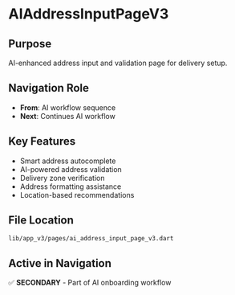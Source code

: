 # AIAddressInputPageV3

## Purpose
AI-enhanced address input and validation page for delivery setup.

## Navigation Role
- **From**: AI workflow sequence
- **Next**: Continues AI workflow

## Key Features
- Smart address autocomplete
- AI-powered address validation
- Delivery zone verification
- Address formatting assistance
- Location-based recommendations

## File Location
`lib/app_v3/pages/ai_address_input_page_v3.dart`

## Active in Navigation
✅ **SECONDARY** - Part of AI onboarding workflow